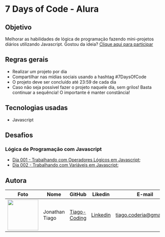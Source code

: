 # 7 Days of Code - Alura

## Objetivo

Melhorar as habilidades de lógica de programação fazendo mini-projetos diários utilizando Javascript. Gostou da ideia? [Clique aqui para participar](https://7daysofcode.io/)

## Regras gerais

- Realizar um projeto por dia
- Compartilhar nas mídias sociais usando a hashtag #7DaysOfCode
- O projeto deve ser concluído até 23:59 de cada dia
- Caso não seja possível fazer o projeto naquele dia, sem grilos! Basta continuar a sequência! O importante é manter constância!

## Tecnologias usadas

- Javascript

## Desafios

### Lógica de Programação com Javascript

- [Dia 001 - Trabalhando com Operadores Lógicos em Javascript](https://github.com/tiago-coding/7-days-of-code/tree/master/JS/Dia%2001);
- [Dia 002 - Trabalhando com Variáveis em Javascript](https://github.com/tiago-coding/7-days-of-code/tree/master/JS/Dia%2002);

## Autora

| Foto                                                           | Nome           | GitHub                                          | Likedin                                                 | E-mail                  |
| -------------------------------------------------------------- | -------------- | ----------------------------------------------- | ------------------------------------------------------- | ----------------------- |
| <img src="https://github.com/tiago-coderia.png" width="100px"> | Jonathan Tiago | [Tiago-Coding](https://github.com/tiago-coding) | [Linkedin](https://www.linkedin.com/in/jonathantiiago/) | tiago.coderia@gmail.com |
